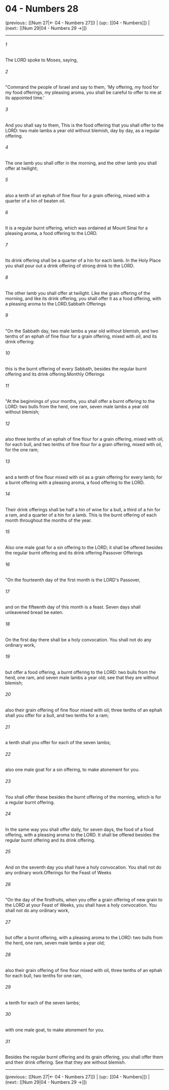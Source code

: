 # 04 - Numbers 28

(previous:: [[Num 27|← 04 - Numbers 27]]) | (up:: [[04 - Numbers]]) | (next:: [[Num 29|04 - Numbers 29 →]])

***


###### 1 
The LORD spoke to Moses, saying, 

###### 2 
"Command the people of Israel and say to them, 'My offering, my food for my food offerings, my pleasing aroma, you shall be careful to offer to me at its appointed time.' 

###### 3 
And you shall say to them, This is the food offering that you shall offer to the LORD: two male lambs a year old without blemish, day by day, as a regular offering. 

###### 4 
The one lamb you shall offer in the morning, and the other lamb you shall offer at twilight; 

###### 5 
also a tenth of an ephah of fine flour for a grain offering, mixed with a quarter of a hin of beaten oil. 

###### 6 
It is a regular burnt offering, which was ordained at Mount Sinai for a pleasing aroma, a food offering to the LORD. 

###### 7 
Its drink offering shall be a quarter of a hin for each lamb. In the Holy Place you shall pour out a drink offering of strong drink to the LORD. 

###### 8 
The other lamb you shall offer at twilight. Like the grain offering of the morning, and like its drink offering, you shall offer it as a food offering, with a pleasing aroma to the LORD.Sabbath Offerings 

###### 9 
"On the Sabbath day, two male lambs a year old without blemish, and two tenths of an ephah of fine flour for a grain offering, mixed with oil, and its drink offering: 

###### 10 
this is the burnt offering of every Sabbath, besides the regular burnt offering and its drink offering.Monthly Offerings 

###### 11 
"At the beginnings of your months, you shall offer a burnt offering to the LORD: two bulls from the herd, one ram, seven male lambs a year old without blemish; 

###### 12 
also three tenths of an ephah of fine flour for a grain offering, mixed with oil, for each bull, and two tenths of fine flour for a grain offering, mixed with oil, for the one ram; 

###### 13 
and a tenth of fine flour mixed with oil as a grain offering for every lamb; for a burnt offering with a pleasing aroma, a food offering to the LORD. 

###### 14 
Their drink offerings shall be half a hin of wine for a bull, a third of a hin for a ram, and a quarter of a hin for a lamb. This is the burnt offering of each month throughout the months of the year. 

###### 15 
Also one male goat for a sin offering to the LORD; it shall be offered besides the regular burnt offering and its drink offering.Passover Offerings 

###### 16 
"On the fourteenth day of the first month is the LORD's Passover, 

###### 17 
and on the fifteenth day of this month is a feast. Seven days shall unleavened bread be eaten. 

###### 18 
On the first day there shall be a holy convocation. You shall not do any ordinary work, 

###### 19 
but offer a food offering, a burnt offering to the LORD: two bulls from the herd, one ram, and seven male lambs a year old; see that they are without blemish; 

###### 20 
also their grain offering of fine flour mixed with oil; three tenths of an ephah shall you offer for a bull, and two tenths for a ram; 

###### 21 
a tenth shall you offer for each of the seven lambs; 

###### 22 
also one male goat for a sin offering, to make atonement for you. 

###### 23 
You shall offer these besides the burnt offering of the morning, which is for a regular burnt offering. 

###### 24 
In the same way you shall offer daily, for seven days, the food of a food offering, with a pleasing aroma to the LORD. It shall be offered besides the regular burnt offering and its drink offering. 

###### 25 
And on the seventh day you shall have a holy convocation. You shall not do any ordinary work.Offerings for the Feast of Weeks 

###### 26 
"On the day of the firstfruits, when you offer a grain offering of new grain to the LORD at your Feast of Weeks, you shall have a holy convocation. You shall not do any ordinary work, 

###### 27 
but offer a burnt offering, with a pleasing aroma to the LORD: two bulls from the herd, one ram, seven male lambs a year old; 

###### 28 
also their grain offering of fine flour mixed with oil, three tenths of an ephah for each bull, two tenths for one ram, 

###### 29 
a tenth for each of the seven lambs; 

###### 30 
with one male goat, to make atonement for you. 

###### 31 
Besides the regular burnt offering and its grain offering, you shall offer them and their drink offering. See that they are without blemish.

***

(previous:: [[Num 27|← 04 - Numbers 27]]) | (up:: [[04 - Numbers]]) | (next:: [[Num 29|04 - Numbers 29 →]])
